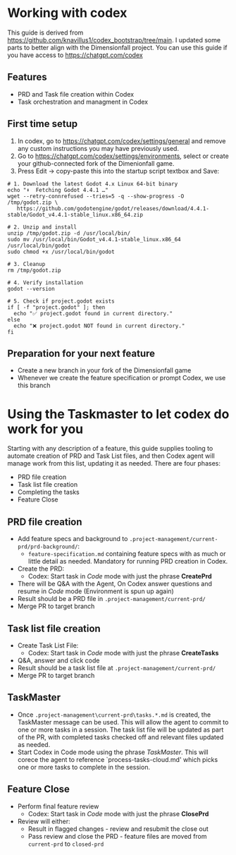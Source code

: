# Working with codex

This guide is derived from https://github.com/knavillus1/codex_bootstrap/tree/main. I updated some parts to better align with the Dimensionfall project.
You can use this guide if you have access to https://chatgpt.com/codex

## Features

- PRD and Task file creation within Codex
- Task orchestration and managment in Codex

## First time setup
1. In codex, go to https://chatgpt.com/codex/settings/general and remove any custom instructions you may have previously used.
2. Go to https://chatgpt.com/codex/settings/environments, select or create your github-connected fork of the Dimenionfall game.
3. Press Edit -> copy-paste this into the startup script textbox and Save:
```
# 1. Download the latest Godot 4.x Linux 64-bit binary
echo "⬇️  Fetching Godot 4.4.1 …"
wget --retry-connrefused --tries=5 -q --show-progress -O /tmp/godot.zip \
   https://github.com/godotengine/godot/releases/download/4.4.1-stable/Godot_v4.4.1-stable_linux.x86_64.zip

# 2. Unzip and install
unzip /tmp/godot.zip -d /usr/local/bin/
sudo mv /usr/local/bin/Godot_v4.4.1-stable_linux.x86_64 /usr/local/bin/godot
sudo chmod +x /usr/local/bin/godot

# 3. Cleanup
rm /tmp/godot.zip

# 4. Verify installation
godot --version

# 5. Check if project.godot exists
if [ -f "project.godot" ]; then
  echo "✅ project.godot found in current directory."
else
  echo "❌ project.godot NOT found in current directory."
fi

```

## Preparation for your next feature
- Create a new branch in your fork of the Dimensionfall game
- Whenever we create the feature specification or prompt Codex, we use this branch

# Using the Taskmaster to let codex do work for you
Starting with any description of a feature, this guide supplies tooling to automate creation of PRD and Task List files, and then Codex agent will manage work from this list, updating it as needed. There are four phases:
- PRD file creation
- Task list file creation
- Completing the tasks
- Feature Close

## PRD file creation
- Add feature specs and background to `.project-management/current-prd/prd-background/`:
    - `feature-specification.md` containing feature specs with as much or little detail as needed.  Mandatory for running PRD creation in Codex.
- Create the PRD:
    - Codex: Start task in *Code* mode with just the phrase **CreatePrd**
- There will be Q&A with the Agent, On Codex answer questions and resume in *Code* mode (Environment is spun up again)
- Result should be a PRD file in `.project-management/current-prd/`
- Merge PR to target branch

## Task list file creation
- Create Task List File:
    - Codex: Start task in *Code* mode with just the phrase **CreateTasks**
- Q&A, answer and click code
- Result should be a task list file at `.project-management/current-prd/`
- Merge PR to target branch

## TaskMaster

- Once `.project-management\current-prd\tasks.*.md` is created, the TaskMaster message can be used.  This will allow the agent to commit to one or more tasks in a session.  The task list file will be updated as part of the PR, with completed tasks checked off and relevant files updated as needed.
- Start Codex in Code mode using the phrase *TaskMaster*.  This will corece the agent to reference `process-tasks-cloud.md' which picks one or more tasks to complete in the session.

## Feature Close
- Perform final feature review
    - Codex: Start task in *Code* mode with just the phrase **ClosePrd**
- Review will either:
    - Result in flagged changes - review and resubmit the close out
    - Pass review and close the PRD - feature files are moved from `current-prd` to `closed-prd`
